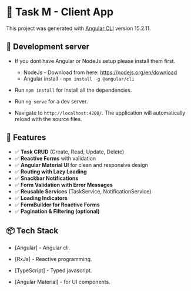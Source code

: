 # 📝 Task M - Client App

This project was generated with [Angular CLI](https://github.com/angular/angular-cli) version 15.2.11.

## 📝 Development server

- If you dont have Angular or NodeJs setup please install them first.
    - NodeJs - Download from here:  https://nodejs.org/en/download
    - Angular install - `npm install -g @angular/cli`

- Run `npm install` for install all the dependencies. 

- Run `ng serve` for a dev server. 

- Navigate to `http://localhost:4200/`. The application will automatically reload with the source files.

## 🚀 Features

- ✅ **Task CRUD** (Create, Read, Update, Delete)
- ✅ **Reactive Forms** with validation
- ✅ **Angular Material UI** for clean and responsive design
- ✅ **Routing with Lazy Loading**
- ✅ **Snackbar Notifications**
- ✅ **Form Validation with Error Messages**
- ✅ **Reusable Services** (TaskService, NotificationService)
- ✅ **Loading Indicators**
- ✅ **FormBuilder for Reactive Forms**
- ✅ **Pagination & Filtering (optional)**

## 📦 Tech Stack

- [Angular] - Angular cli.

- [RxJs] - Reactive programming.

- [TypeScript] - Typed javascript.

- [Angular Material] - for UI components.